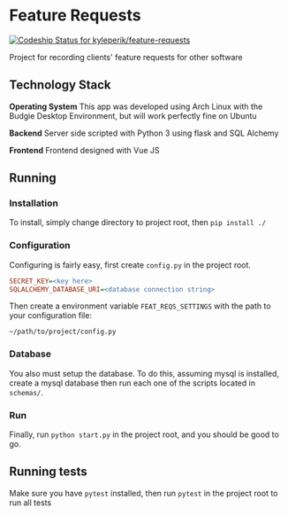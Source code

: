 # Feature Requests

[ ![Codeship Status for kyleperik/feature-requests](https://app.codeship.com/projects/c9223550-4efa-0135-7042-16b8375812a9/status?branch=master)](https://app.codeship.com/projects/233879)

Project for recording clients' feature requests for other software

## Technology Stack

**Operating System**
This app was developed using Arch Linux with the Budgie Desktop Environment, but will work perfectly fine on Ubuntu

**Backend**
Server side scripted with Python 3 using flask and SQL Alchemy

**Frontend**
Frontend designed with Vue JS

## Running

### Installation

To install, simply change directory to project root, then `pip install ./`

### Configuration

Configuring is fairly easy, first create `config.py` in the project root.

```ini
SECRET_KEY=<key here>
SQLALCHEMY_DATABASE_URI=<database connection string>
```

Then create a environment variable `FEAT_REQS_SETTINGS` with the path to your configuration file:

`~/path/to/project/config.py`

### Database

You also must setup the database. To do this, assuming mysql is installed, create a mysql database then run each one of the scripts located in `schemas/`.

### Run

Finally, run `python start.py` in the project root, and you should be good to go.

## Running tests

Make sure you have `pytest` installed, then run `pytest` in the project root to run all tests
